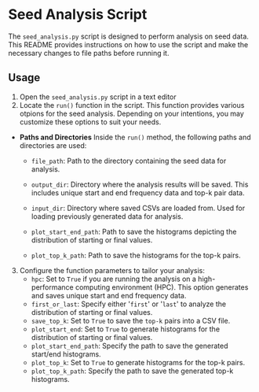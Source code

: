 # Seed Analysis Script

The `seed_analysis.py` script is designed to perform analysis on seed data. This README provides instructions on how to use the script and make the necessary changes to file paths before running it.

## Usage

1. Open the `seed_analysis.py` script in a text editor
2. Locate the `run()` function in the script. This function provides various otpions for the seed analysis. Depending on your intentions, you may customize these options to suit your needs.

- **Paths and Directories**
  Inside the `run()` method, the following paths and directories are used:

  - `file_path`: Path to the directory containing the seed data for analysis.

  - `output_dir`: Directory where the analysis results will be saved. This includes unique start and end frequency data and top-k pair data.

  - `input_dir`: Directory where saved CSVs are loaded from. Used for loading previously generated data for analysis.

  - `plot_start_end_path`: Path to save the histograms depicting the distribution of starting or final values.

  - `plot_top_k_path`: Path to save the histograms for the top-k pairs.

3. Configure the function parameters to tailor your analysis:
   - `hpc`: Set to `True` if you are running the analysis on a high-performance computing environment (HPC). This option generates and saves unique start and end frequency data.
   - `first_or_last`: Specify either '`first`' or '`last`' to analyze the distribution of starting or final values.
   - `save_top_k`: Set to `True` to save the `top-k` pairs into a CSV file.
   - `plot_start_end`: Set to `True` to generate histograms for the distribution of starting or final values.
   - `plot_start_end_path`: Specify the path to save the generated start/end histograms.
   - `plot_top_k`: Set to `True` to generate histograms for the top-k pairs.
   - `plot_top_k_path`: Specify the path to save the generated top-k histograms.
